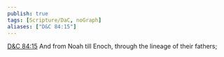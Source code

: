 ```yaml
---
publish: true
tags: [Scripture/DaC, noGraph]
aliases: ["D&C 84:15"]
---
```

[D&C 84:15](https://churchofjesuschrist.org/study/scriptures/dc-testament/dc/84?lang=eng&id=p15#p15) And from Noah till Enoch, through the lineage of their fathers;
